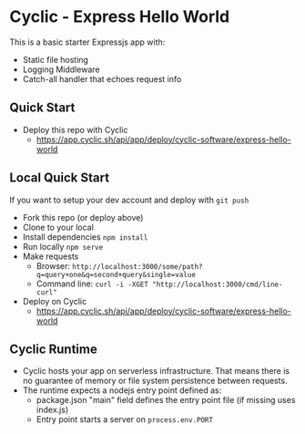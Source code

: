 # Cyclic - Express Hello World

This is a basic starter Expressjs app with:

- Static file hosting
- Logging Middleware
- Catch-all handler that echoes request info

## Quick Start

- Deploy this repo with Cyclic
  - https://app.cyclic.sh/api/app/deploy/cyclic-software/express-hello-world

## Local Quick Start

If you want to setup your dev account and deploy with `git push`

- Fork this repo (or deploy above)
- Clone to your local
- Install dependencies `npm install`
- Run locally `npm serve`
- Make requests
  - Browser: `http://localhost:3000/some/path?q=query+one&q=second+query&single=value`
  - Command line: `curl -i -XGET "http://localhost:3000/cmd/line-curl"`
- Deploy on Cyclic
  - https://app.cyclic.sh/api/app/deploy/cyclic-software/express-hello-world

## Cyclic Runtime

- Cyclic hosts your app on serverless infrastructure. That means there is no guarantee of memory or file system persistence between requests.
- The runtime expects a nodejs entry point defined as:
  - package.json "main" field defines the entry point file (if missing uses index.js)
  - Entry point starts a server on `process.env.PORT`



